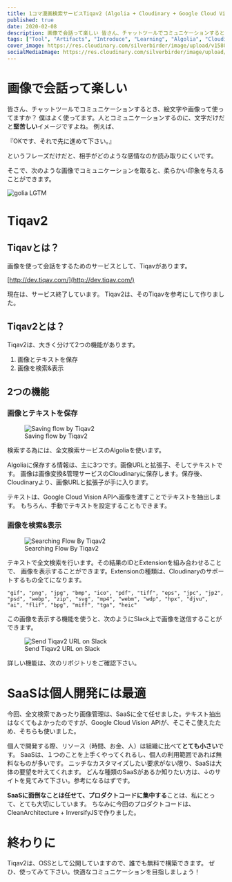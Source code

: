 ```yaml
---
title: 1コマ漫画検索サービスTiqav2 (Algolia + Cloudinary + Google Cloud Vision API) 作ってみた
published: true
date: 2020-02-08
description: 画像で会話って楽しい 皆さん、チャットツールでコミュニケーションするとき、絵文字や画像って使ってますか？僕はよく使ってます。人とコミュニケーションするのに、文字だけだと堅苦しいイメージですよね。例えば、『OKです、それで先に進めて下さい。』というフレーズだけだと、相手がどのような感情なのか読み取りにくいです。
tags: ["Tool", "Artifacts", "Introduce", "Learning", "Algolia", "Cloudinary"]
cover_image: https://res.cloudinary.com/silverbirder/image/upload/v1580997144/LGTM/golia.png
socialMediaImage: https://res.cloudinary.com/silverbirder/image/upload/v1580997144/LGTM/golia.png
---
```


<!--  TODO: TOC -->

# 画像で会話って楽しい
皆さん、チャットツールでコミュニケーションするとき、絵文字や画像って使ってますか？
僕はよく使ってます。人とコミュニケーションするのに、文字だけだと**堅苦しい**イメージですよね。
例えば、

『OKです、それで先に進めて下さい。』

というフレーズだけだと、相手がどのような感情なのか読み取りにくいです。

そこで、次のような画像でコミュニケーションを取ると、柔らかい印象を与えることができます。

![golia LGTM](https://res.cloudinary.com/silverbirder/image/upload/v1580997144/LGTM/golia.png)

# Tiqav2
## Tiqavとは？
画像を使って会話をするためのサービスとして、Tiqavがあります。

[http://dev.tiqav.com/](http://dev.tiqav.com/)

現在は、サービス終了しています。
Tiqav2は、そのTiqavを参考にして作りました。

## Tiqav2とは？
Tiqav2は、大きく分けて2つの機能があります。

1.  画像とテキストを保存
1.  画像を検索&表示

## 2つの機能
### 画像とテキストを保存

<figure title="Saving flow by Tiqav2">
<img alt="Saving flow by Tiqav2" src="https://res.cloudinary.com/silverbirder/image/upload/v1614429484/silver-birder.github.io/blog/saving_flow_by_tiqav2.png">
<figcaption>Saving flow by Tiqav2</figcaption>
</figure>

検索する為には、全文検索サービスのAlgoliaを使います。

<ogp-me src="https://www.algolia.com/"></ogp-me>

Algoliaに保存する情報は、主に3つです。画像URLと拡張子、そしてテキストです。
画像は画像変換&管理サービスのCloudinaryに保存します。保存後、Cloudinaryより、画像URLと拡張子が手に入ります。

<ogp-me src="https://cloudinary.com/"></ogp-me>

テキストは、Google Cloud Vision APIへ画像を渡すことでテキストを抽出します。
もちろん、手動でテキストを設定することもできます。

<ogp-me src="https://cloud.google.com/vision/"></ogp-me>

### 画像を検索&表示

<figure title="Searching Flow  By Tiqav2">
<img alt="Searching Flow  By Tiqav2" src="https://res.cloudinary.com/silverbirder/image/upload/v1614429523/silver-birder.github.io/blog/searching_flow_by_tiqav2.png">
<figcaption>Searching Flow  By Tiqav2</figcaption>
</figure>

テキストで全文検索を行います。その結果のIDとExtensionを組み合わせることで、
画像を表示することができます。Extensionの種類は、Cloudinaryのサポートするもの全てになります。

```
"gif", "png", "jpg", "bmp", "ico", "pdf", "tiff", "eps", "jpc", "jp2", "psd", "webp", "zip", "svg", "mp4", "webm", "wdp", "hpx", "djvu", "ai", "flif", "bpg", "miff", "tga", "heic"
```

<ogp-me src="https://cloudinary.com/documentation/image_transformations#supported_image_formats"></ogp-me>

この画像を表示する機能を使うと、次のようにSlack上で画像を送信することができます。

<figure title="Send Tiqav2 URL on Slack">
<img alt="Send Tiqav2 URL on Slack" src="https://res.cloudinary.com/silverbirder/image/upload/v1614429563/silver-birder.github.io/blog/send_tiqav2_URL_on_slack.png">
<figcaption>Send Tiqav2 URL on Slack</figcaption>
</figure>

詳しい機能は、次のリポジトリをご確認下さい。

<ogp-me src="https://github.com/silverbirder/tiqav2"></ogp-me>

# SaaSは個人開発には最適
今回、全文検索であったり画像管理は、SaaSに全て任せました。テキスト抽出はなくてもよかったのですが、Google Cloud Vision APIが、そこそこ使えたため、そちらも使いました。

個人で開発する際、リソース（時間、お金、人）は組織に比べて**とても小さい**です。
SaaSは、１つのことを上手くやってくれるし、個人の利用範囲であれば無料なものが多いです。
ニッチなカスタマイズしたい要求がない限り、SaaSは大体の要望を叶えてくれます。
どんな種類のSaaSがあるか知りたい方は、↓のサイトを見てみて下さい。参考になるはずです。

<ogp-me src="https://saasblocks.io/"></ogp-me>

**SaaSに面倒なことは任せて、プロダクトコードに集中する**ことは、私にとって、とても大切にしています。
ちなみに今回のプロダクトコードは、CleanArchitecture + InversifyJSで作りました。

# 終わりに
Tiqav2は、OSSとして公開していますので、誰でも無料で構築できます。
ぜひ、使ってみて下さい。快適なコミュニケーションを目指しましょう！

